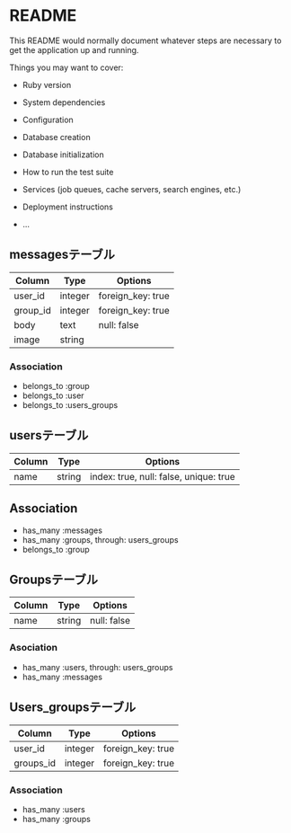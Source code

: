 # README

This README would normally document whatever steps are necessary to get the
application up and running.

Things you may want to cover:

* Ruby version

* System dependencies

* Configuration

* Database creation

* Database initialization

* How to run the test suite

* Services (job queues, cache servers, search engines, etc.)

* Deployment instructions

* ...
## messagesテーブル

|Column|Type|Options|
|------|----|-------|
|user_id|integer|foreign_key: true|
|group_id|integer|foreign_key: true|
|body|text|null: false|
|image|string|

### Association
- belongs_to :group
- belongs_to :user
- belongs_to :users_groups



## usersテーブル
|Column|Type|Options|
|------|----|-------|
|name|string|index: true, null: false, unique: true|

## Association
- has_many :messages
- has_many :groups, through: users_groups
- belongs_to :group



## Groupsテーブル
|Column|Type|Options|
|------|----|-------|
|name|string|null: false|

### Asociation
- has_many :users, through: users_groups
- has_many :messages



## Users_groupsテーブル
|Column|Type|Options|
|------|----|-------|
|user_id|integer|foreign_key: true|
|groups_id|integer|foreign_key: true|

### Association
- has_many :users
- has_many :groups